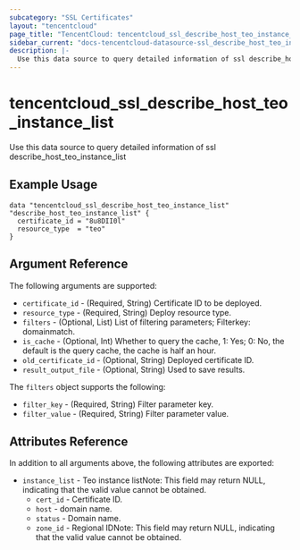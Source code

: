 ```yaml
---
subcategory: "SSL Certificates"
layout: "tencentcloud"
page_title: "TencentCloud: tencentcloud_ssl_describe_host_teo_instance_list"
sidebar_current: "docs-tencentcloud-datasource-ssl_describe_host_teo_instance_list"
description: |-
  Use this data source to query detailed information of ssl describe_host_teo_instance_list
---
```


# tencentcloud_ssl_describe_host_teo_instance_list

Use this data source to query detailed information of ssl describe_host_teo_instance_list

## Example Usage

```hcl
data "tencentcloud_ssl_describe_host_teo_instance_list" "describe_host_teo_instance_list" {
  certificate_id = "8u8DII0l"
  resource_type  = "teo"
}
```

## Argument Reference

The following arguments are supported:

* `certificate_id` - (Required, String) Certificate ID to be deployed.
* `resource_type` - (Required, String) Deploy resource type.
* `filters` - (Optional, List) List of filtering parameters; Filterkey: domainmatch.
* `is_cache` - (Optional, Int) Whether to query the cache, 1: Yes; 0: No, the default is the query cache, the cache is half an hour.
* `old_certificate_id` - (Optional, String) Deployed certificate ID.
* `result_output_file` - (Optional, String) Used to save results.

The `filters` object supports the following:

* `filter_key` - (Required, String) Filter parameter key.
* `filter_value` - (Required, String) Filter parameter value.

## Attributes Reference

In addition to all arguments above, the following attributes are exported:

* `instance_list` - Teo instance listNote: This field may return NULL, indicating that the valid value cannot be obtained.
  * `cert_id` - Certificate ID.
  * `host` - domain name.
  * `status` - Domain name.
  * `zone_id` - Regional IDNote: This field may return NULL, indicating that the valid value cannot be obtained.


